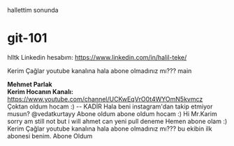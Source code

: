 
hallettim sonunda

# git-101

hlltk
Linkedin hesabım: https://www.linkedin.com/in/halil-teke/

Kerim Çağlar youtube kanalına hala abone olmadınız mı???
 main

<b>Mehmet Parlak</b><br>
<b>Kerim Hocanın Kanalı:</b>
https://www.youtube.com/channel/UCKwEqVrO0t4WYOmN5kvmcz<br>
Çoktan oldum hocam :) -- KADİR
Hala beni instagram'dan takip etmiyor musun? @vedatkurtayy
Abone oldum
abone oldum hocam :)
Hi Mr.Karim
sorry am still not 
but i will
ahmet  can yeni pull deneme
Hemen abone olam :)
Kerim Çağlar youtube kanalına hala abone olmadınız mı???
bu ekibin ilk abonesi benim.
Abone Oldum


